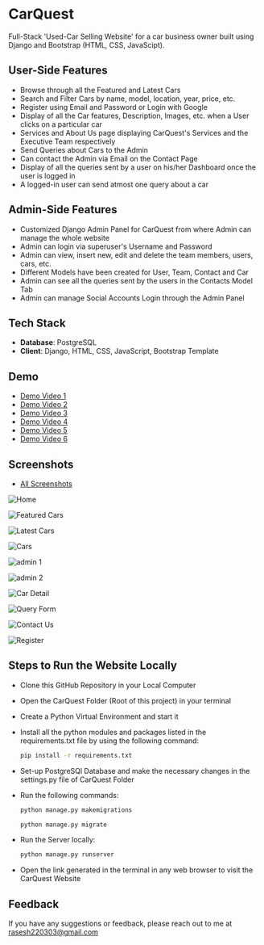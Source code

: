 # CarQuest

Full-Stack 'Used-Car Selling Website' for a car business owner built using Django and Bootstrap (HTML, CSS, JavaScipt).

## User-Side Features

- Browse through all the Featured and Latest Cars
- Search and Filter Cars by name, model, location, year, price, etc.
- Register using Email and Password or Login with Google
- Display of all the Car features, Description, Images, etc. when a User clicks on a particular car
- Services and About Us page displaying CarQuest's Services and the Executive Team respectively
- Send Queries about Cars to the Admin
- Can contact the Admin via Email on the Contact Page
- Display of all the queries sent by a user on his/her Dashboard once the user is logged in
- A logged-in user can send atmost one query about a car

## Admin-Side Features

- Customized Django Admin Panel for CarQuest from where Admin can manage the whole website
- Admin can login via superuser's Username and Password
- Admin can view, insert new, edit and delete the team members, users, cars, etc.
- Different Models have been created for User, Team, Contact and Car
- Admin can see all the queries sent by the users in the Contacts Model Tab
- Admin can manage Social Accounts Login through the Admin Panel

## Tech Stack

- **Database**: PostgreSQL
- **Client**: Django, HTML, CSS, JavaScript, Bootstrap Template

## Demo

- [Demo Video 1](https://drive.google.com/file/d/1esX12Z4CGZdIlHL4P8K0QWHhmg_yObQN/view?usp=sharing)
- [Demo Video 2](https://drive.google.com/file/d/1gWI4OzfA7n9BXmwoJf3TBS_mVgUycfl_/view?usp=sharing)
- [Demo Video 3](https://drive.google.com/file/d/1AbqJ2D2jHL0cB0ZCkxV-yaMNIQohJcLG/view?usp=sharing)
- [Demo Video 4](https://drive.google.com/file/d/1_o0BD-JLbP4Nv81ZnPzxD3aodjaMZ8Oi/view?usp=sharing)
- [Demo Video 5](https://drive.google.com/file/d/1JoyEZ265mUz3Ulx4KlTXaGC3dMTjJvWz/view?usp=sharing)
- [Demo Video 6](https://drive.google.com/file/d/1xZoI7qk-_ZJ8Chd2mlTh2Q3CGnGU6MIN/view?usp=sharing)

## Screenshots

- [All Screenshots](https://drive.google.com/drive/folders/1r6BWLZf7pcqhgBeGX2-Yi6_h_AJT1m21?usp=sharing)

![Home](https://drive.google.com/uc?export=view&id=1kovt-z3PebJUuuUzL7Uv_uWKkvKxPG8Y)

![Featured Cars](https://drive.google.com/uc?export=view&id=15d814sDVSdNQiR-prsXd8E9vZ6Uy7vhu)

![Latest Cars](https://drive.google.com/uc?export=view&id=1Yw6NvHaVk7rjzNE8UKv5PqRq_Iuk2nL9)

![Cars](https://drive.google.com/uc?export=view&id=1injsGlloBJ13R6sWyGRl3rXq03yDpGXo)

![admin 1](https://drive.google.com/uc?export=view&id=1sj9rGZnBIENPVh2jKsT4xX_kfkzjI5ke)

![admin 2](https://drive.google.com/uc?export=view&id=1xF6__cSbq-yiXzyxHBOQk08RWSoMBoh9)

![Car Detail](https://drive.google.com/uc?export=view&id=19WEITaL5aixPUGyOr25NWbf9jQnQPYPv)

![Query Form](https://drive.google.com/uc?export=view&id=1w_GMWU3TjaO1-i8qShouGrq_3GcB_lwq)

![Contact Us](https://drive.google.com/uc?export=view&id=1PekIZrLkKXBqkx8J7U4eLFELZl-1zmD2)

![Register](https://drive.google.com/uc?export=view&id=1E8thTV4qZizRyuOd-2y4xJ8OLpB0okqm)


## Steps to Run the Website Locally

- Clone this GitHub Repository in your Local Computer
- Open the CarQuest Folder (Root of this project) in your terminal
- Create a Python Virtual Environment and start it
- Install all the python modules and packages listed in the requirements.txt file by using the following command:
 
  ```bash
  pip install -r requirements.txt
  ```
- Set-up PostgreSQl Database and make the necessary changes in the settings.py file of CarQuest Folder
- Run the following commands:
  
   ```bash
  python manage.py makemigrations
  ```
   
   ```bash
  python manage.py migrate
  ```
- Run the Server locally:
   ```bash
  python manage.py runserver
  ```
- Open the link generated in the terminal in any web browser to visit the CarQuest Website

## Feedback

If you have any suggestions or feedback, please reach out to me at rasesh220303@gmail.com
